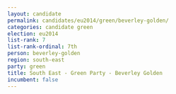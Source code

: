```yaml
---
layout: candidate
permalink: candidates/eu2014/green/beverley-golden/
categories: candidate green
election: eu2014
list-rank: 7
list-rank-ordinal: 7th
person: beverley-golden
region: south-east
party: green
title: South East - Green Party - Beverley Golden
incumbent: false
---
```

